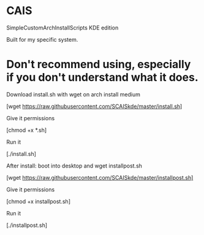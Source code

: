 # CAIS
SimpleCustomArchInstallScripts
KDE edition

Built for my specific system. 
# Don't recommend using, especially if you don't understand what it does.

Download install.sh with wget on arch install medium

[wget https://raw.githubusercontent.com/SCAISkde/master/install.sh]

Give it permissions

[chmod +x *.sh]

Run it

[./install.sh]


After install: boot into desktop and wget installpost.sh

[wget https://raw.githubusercontent.com/SCAISkde/master/installpost.sh]

Give it permissions

[chmod +x installpost.sh]

Run it

[./installpost.sh]

